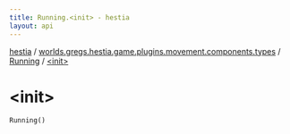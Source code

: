 ```yaml
---
title: Running.<init> - hestia
layout: api
---
```


<div class='api-docs-breadcrumbs'><a href="../../index.html">hestia</a> / <a href="../index.html">worlds.gregs.hestia.game.plugins.movement.components.types</a> / <a href="index.html">Running</a> / <a href="./-init-.html">&lt;init&gt;</a></div>

# &lt;init&gt;

<div class="signature"><code><span class="identifier">Running</span><span class="symbol">(</span><span class="symbol">)</span></code></div>
